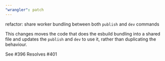 ```yaml
---
"wrangler": patch
---
```


refactor: share worker bundling between both `publish` and `dev` commands

This changes moves the code that does the esbuild bundling into a shared file
and updates the `publish` and `dev` to use it, rather than duplicating the
behaviour.

See #396
Resolves #401
